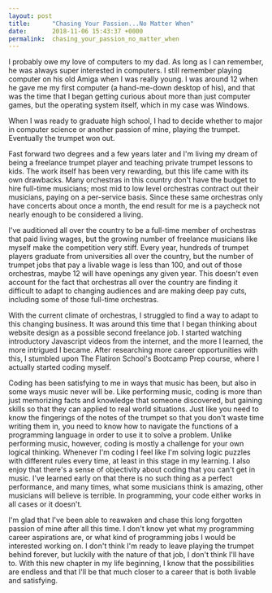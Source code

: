 ```yaml
---
layout: post
title:      "Chasing Your Passion...No Matter When"
date:       2018-11-06 15:43:37 +0000
permalink:  chasing_your_passion_no_matter_when
---
```



I probably owe my love of computers to my dad. As long as I can remember, he was always super interested in computers. I still remember playing computer on his old Amiga when I was really young. I was around 12 when he gave me my first computer (a hand-me-down desktop of his), and that was the time that I began getting curious about more than just computer games, but the operating system itself, which in my case was Windows. 

When I was ready to graduate high school, I had to decide whether to major in computer science or another passion of mine, playing the trumpet. Eventually the trumpet won out.

Fast forward two degrees and a few years later and I'm living my dream of being a freelance trumpet player and teaching private trumpet lessons to kids. The work itself has been very rewarding, but this life came with its own drawbacks. Many orchestras in this country don't have the budget to hire full-time musicians; most mid to low level orchestras contract out their musicians, paying on a per-service basis. Since these same orchestras only have concerts about once a month, the end result for me is a paycheck not nearly enough to be considered a living.

I've auditioned all over the country to be a full-time member of orchestras that paid living wages, but the growing number of freelance musicians like myself make the competition very stiff. Every year, hundreds of trumpet players graduate from universities all over the country, but the number of trumpet jobs that pay a livable wage is less than 100, and out of those orchestras, maybe 12 will have openings any given year. This doesn't even account for the fact that orchestras all over the country are finding it difficult to adapt to changing audiences and are making deep pay cuts, including some of those full-time orchestras. 

With the current climate of orchestras, I struggled to find a way to adapt to this changing business. It was around this time that I began thinking about website design as a possible second freelance job. I started watching introductory Javascript videos from the internet, and the more I learned, the more intrigued I became. After researching more career opportunities with this, I stumbled upon The Flatiron School's Bootcamp Prep course, where I actually started coding myself.

Coding has been satisfying to me in ways that music has been, but also in some ways music never will be. Like performing music, coding is more than just memorizing facts and knowledge that someone discovered, but gaining skills so that they can applied to real world situations. Just like you need to know the fingerings of the notes of the trumpet so that you don't waste time writing them in, you need to know how to navigate the functions of a programming language in order to use it to solve a problem. Unlike performing music, however, coding is mostly a challenge for your own logical thinking. Whenever I'm coding I feel like I'm solving logic puzzles with different rules every time, at least in this stage in my learning. I also enjoy that there's a sense of objectivity about coding that you can't get in music. I've learned early on that there is no such thing as a perfect performance, and many times, what some musicians think is amazing, other musicians will believe is terrible. In programming, your code either works in all cases or it doesn't.

I'm glad that I've been able to reawaken and chase this long forgotten passion of mine after all this time. I don't know yet what my programming career aspirations are, or what kind of programming jobs I would be interested working on. I don't think I'm ready to leave playing the trumpet behind forever, but luckily with the nature of that job, I don't think I'll have to. With this new chapter in my life beginning, I know that the possibilities are endless and that I'll be that much closer to a career that is both livable and satisfying.

